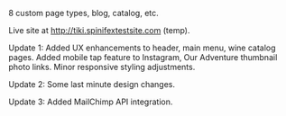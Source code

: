 8 custom page types, blog, catalog, etc.

Live site at http://tiki.spinifextestsite.com (temp).

Update 1:
Added UX enhancements to header, main menu, wine catalog pages.
Added mobile tap feature to Instagram, Our Adventure thumbnail photo links.
Minor responsive styling adjustments.

Update 2:
Some last minute design changes.

Update 3:
Added MailChimp API integration.